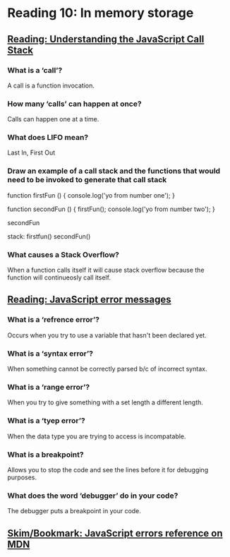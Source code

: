 # Reading 10: In memory storage

## [Reading: Understanding the JavaScript Call Stack](https://medium.freecodecamp.org/understanding-the-javascript-call-stack-861e41ae61d4)

### What is a ‘call’?

A call is a function invocation.

### How many ‘calls’ can happen at once?

Calls can happen one at a time.

### What does LIFO mean?

Last In, First Out

### Draw an example of a call stack and the functions that would need to be invoked to generate that call stack

function firstFun () {
  console.log('yo from number one');
}

function secondFun () {
  firstFun();
  console.log('yo from number two');
}

secondFun

stack:
firstfun()
secondFun()

### What causes a Stack Overflow?

When a function calls itself it will cause stack overflow because the function will continueosly call itself.

## [Reading: JavaScript error messages](https://codeburst.io/javascript-error-messages-debugging-d23f84f0ae7c)

### What is a ‘refrence error’?

Occurs when you try to use a variable that hasn't been declared yet.

### What is a ‘syntax error’?

When something cannot be correctly parsed b/c of incorrect syntax.

### What is a ‘range error’?

When you try to give something with a set length a different length.

### What is a ‘tyep error’?

When the data type you are trying to access is incompatable.

### What is a breakpoint?

Allows you to stop the code and see the lines before it for debugging purposes.

### What does the word ‘debugger’ do in your code?

The debugger puts a breakpoint in your code.

## [Skim/Bookmark: JavaScript errors reference on MDN](https://developer.mozilla.org/en-US/docs/Web/JavaScript/Reference/Errors)
